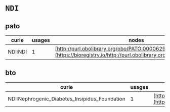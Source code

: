 # `NDI`

## pato

| curie   |   usages | nodes                                                                                                             |
|---------|----------|-------------------------------------------------------------------------------------------------------------------|
| NDI:NDI |        1 | [http://purl.obolibrary.org/obo/PATO:0000629](https://bioregistry.io/http://purl.obolibrary.org/obo/PATO:0000629) |
## bto

| curie                                         |   usages | nodes                                                                                                           |
|-----------------------------------------------|----------|-----------------------------------------------------------------------------------------------------------------|
| NDI:Nephrogenic_Diabetes_Insipidus_Foundation |        1 | [http://purl.obolibrary.org/obo/BTO:0001085](https://bioregistry.io/http://purl.obolibrary.org/obo/BTO:0001085) |
